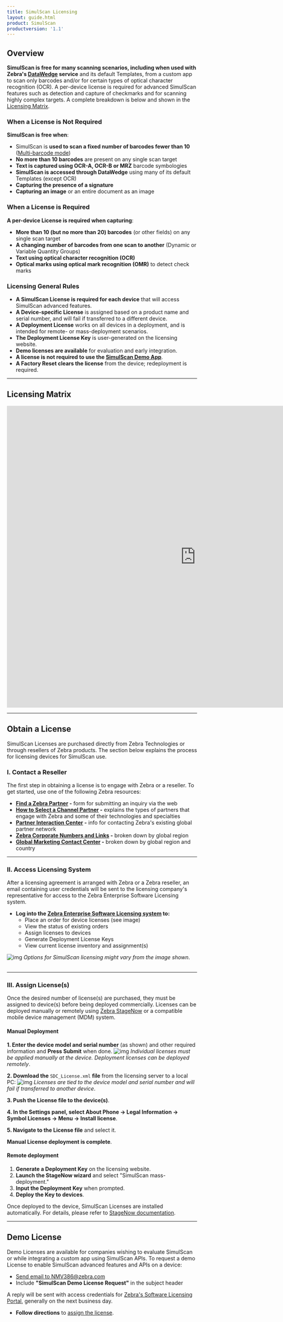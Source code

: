 ```yaml
---
title: SimulScan Licensing
layout: guide.html
product: SimulScan
productversion: '1.1'
---
```

## Overview

**SimulScan is free for many scanning scenarios, including when used with Zebra's [DataWedge](../../../../datawedge) service** and its default Templates, from a custom app to scan only barcodes and/or for certain types of optical character recognition (OCR). A per-device license is required for advanced SimulScan features such as detection and capture of checkmarks and for scanning highly complex targets. A complete breakdown is below and shown in the [Licensing Matrix](#licensingmatrix). 

### When a License is Not Required 

**SimulScan is free when**: 

* SimulScan is **used to scan a fixed number of barcodes fewer than 10** ([Multi-barcode mode](../glossary/#multibarcodemode))
* **No more than 10 barcodes** are present on any single scan target 
* **Text is captured using OCR-A, OCR-B or MRZ** barcode symbologies
* **SimulScan is accessed through DataWedge** using many of its default Templates (except OCR)
* **Capturing the presence of a signature**
* **Capturing an image** or an entire document as an image 

### When a License is Required 

**A per-device License is required when capturing**: 

<!-- * SimulScan is used **to capture an entire Document** ([Document Capture mode](../glossary/#documentcapturemode))-->
* **More than 10 (but no more than 20) barcodes** (or other fields) on any single scan target
* **A changing number of barcodes from one scan to another** (Dynamic or Variable Quantity Groups) 
* **Text using optical character recognition (OCR)**
* **Optical marks using optical mark recognition (OMR)** to detect check marks  
<!-- * **SimulScan is used with [Enterprise Browser](../../../../enterprise-browser)**
-->

<!--
info from PM: SimulScan_MB-PREM is required for advanced Barcoding features, and SimilScan_PREM (higher price) is required for OCR/OMR and includes the Advanced Barcoding Features as well 
 -->


### Licensing General Rules

* **A SimulScan License is required for each device** that will access SimulScan advanced features. 
* **A Device-specific License** is assigned based on a product name and serial number, and will fail if transferred to a different device.
* **A Deployment License** works on all devices in a deployment, and is intended for remote- or mass-deployment scenarios. 
* **The Deployment License Key** is user-generated on the licensing website.
* **Demo licenses are available** for evaluation and early integration. 
* **A license is not required to use the [SimulScan Demo App](../demo)**.
* **A Factory Reset clears the license** from the device; redeployment is required. 

-----

## Licensing Matrix

<IFRAME WIDTH=1000 HEIGHT=800 FRAMEBORDER=0 SRC="https://app.smartsheet.com/b/publish?EQBCT=fdb2e12c9d6440649e09cf2fae055b8a"></IFRAME>

-----

## Obtain a License
SimulScan Licenses are purchased directly from Zebra Technologies or through resellers of Zebra products. The section below explains the process for licensing devices for SimulScan use. 

### I. Contact a Reseller 
The first step in obtaining a license is to engage with Zebra or a reseller. To get started, use one of the following Zebra resources: 

* **[Find a Zebra Partner](https://www.zebra.com/us/en/partners/find-a-zebra-partner.html) -** form for submitting an inquiry via the web
* **[How to Select a Channel Partner](https://www.zebra.com/us/en/partners/find-a-zebra-partner/selecting-the-right-channel-partner.html) -** explains the types of partners that engage with Zebra and some of their technologies and specialties
* **[Partner Interaction Center](https://www.zebra.com/us/en/partners/partner-interaction-center.html) -** info for contacting Zebra's existing global partner network
* **[Zebra Corporate Numbers and Links](https://www.zebra.com/us/en/about-zebra/contact-zebra.html) -** broken down by global region
* **[Global Marketing Contact Center](https://www.zebra.com/us/en/about-zebra/contact-zebra/marketing-contact-center.html) -** broken down by global region and country

-----

### II. Access Licensing System
After a licensing agreement is arranged with Zebra or a Zebra reseller, an email containing user credentials will be sent to the licensing company's representative for access to the Zebra Enterprise Software Licensing system. 

* **Log into the [Zebra Enterprise Software Licensing system](https://softwarelicensing.zebra.com/) to:** 
	* Place an order for device licenses (see image)
	* View the status of existing orders
	* Assign licenses to devices 
	* Generate Deployment License Keys
	* View current license inventory and assignment(s)

![img](addorder.png)
_Options for SimulScan licensing might vary from the image shown_.  
<br>

-----

### III. Assign License(s)
Once the desired number of license(s) are purchased, they must be assigned to device(s) before being deployed commercially. Licenses can be deployed manually or remotely using [Zebra StageNow](../../../../stagenow) or a compatible mobile device management (MDM) system.

#### Manual Deployment
**&#49;. Enter the device model and serial number** (as shown) and other required information and **Press Submit** when done. 
![img](assignlicense.png)
_Individual licenses must be applied manually at the device. Deployment licenses can be deployed remotely_.
<br>

**&#50;. Download the** `SDC_License.xml` **file** from the licensing server to a local PC:
![img](downloadlicense.png)
_Licenses are tied to the device model and serial number and will fail if transferred to another device_.
<br>

**&#51;. Push the License file to the device(s)**.

**&#52;. In the Settings panel, select About Phone -> Legal Information -> Symbol Licenses -> Menu -> Install license**.

**&#53;. Navigate to the License file** and select it.

**Manual License deployment is complete**. 

#### Remote deployment

1. **Generate a Deployment Key** on the licensing website. 
2. **Launch the StageNow wizard** and select "SimulScan mass-deployment."
3. **Input the Deployment Key** when prompted. 
4. **Deploy the Key to devices**.  

Once deployed to the device, SimulScan Licenses are installed automatically. For details, please refer to [StageNow documentation](../../../../stagenow). 

-----

## Demo License
Demo Licenses are available for companies wishing to evaluate SimulScan or while integrating a custom app using SimulScan APIs. To request a demo License to enable SimulScan advanced features and APIs on a device:

* [Send email to NMV386@zebra.com](mailto:NMV386@zebra.com?Subject=SimulScan%20Demo%20License%20Request) 
* Include **"SimulScan Demo License Request"** in the subject header

A reply will be sent with access credentials for [Zebra's Software Licensing Portal](https://softwarelicensing.zebra.com/), generally on the next business day. 

* **Follow directions** to [assign the license](#iiiassignlicenses). 

<!--
## Device License
SimulScan licenses are purchased through Zebra Technologies product resellers. Licensees receive an email with access credentials for the [Zebra Enterprise Software Licensing system](https://softwarelicensing.zebra.com/), where licenses are allocated to devices by an administrator. The general process is explained below. For additional help, please refer to [Licensing documentation](https://softwarelicensing.zebra.com/documentation/index.html). 

**License types**:
* **Device-specific License -** assigned to a specific device based on the product name and serial number. This License will fail if an attempt is made to apply it to a device other than the device to which it was originally assigned.

* **Deployment License -** works across an entire device deployment. This is useful for remote or mass-deployment scenarios. The Deployment key is generated on the licensing website.

Both license types can be applied using either of the methods below.  




-->